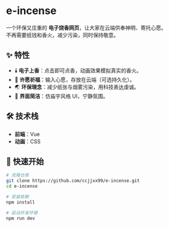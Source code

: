 # e-incense
一个环保又庄重的 **电子烧香网页**，让大家在云端供奉神明、寄托心愿。  
不再需要纸钱和香火，减少污染，同时保持敬意。

## ✨ 特性
- 🕯️ **电子上香**：点击即可点香，动画效果模拟真实的香火。
- 🙏 **许愿祈福**：输入心愿，存放在云端（可选持久化）。
- 🌏 **环保理念**：减少纸张与烟雾污染，用科技表达虔诚。
- 🎨 **界面简洁**：仿庙宇风格 UI，宁静氛围。

## 🛠️ 技术栈
- **前端**：Vue
- **动画**：CSS

## 🚀 快速开始
```bash
# 克隆仓库
git clone https://github.com/ccjjxx99/e-incense.git
cd e-incense

# 安装依赖
npm install

# 启动开发环境
npm run dev

